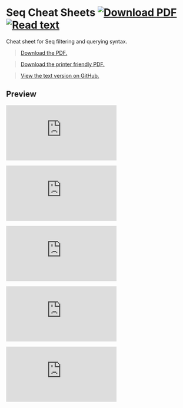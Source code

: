 # Seq Cheat Sheets [![Download PDF](https://img.shields.io/badge/download-pdf-blue.svg)](https://github.com/datalust/seq-cheat-sheets/releases) [![Read text](https://img.shields.io/badge/view-txt-green.svg)](https://github.com/datalust/seq-cheat-sheets/main/src/seq-cheat-sheet.md)

Cheat sheet for Seq filtering and querying syntax.

> [Download the PDF.](https://github.com/datalust/seq-cheat-sheets/main/pdf/seq-cheat-sheet.pdf)

> [Download the printer friendly PDF.](https://github.com/datalust/seq-cheat-sheets/main/pdf/seq-cheat-sheet-printer-friendly.pdf)

> [View the text version on GitHub.](https://github.com/datalust/seq-cheat-sheets/main/src/seq-cheat-sheet.md)

## Preview

![Seq cheat sheet page 1](https://github.com/datalust/seq-cheat-sheets/main/png/seq-cheat-sheet-page-1.md)

![Seq cheat sheet page 2](https://github.com/datalust/seq-cheat-sheets/main/png/seq-cheat-sheet-page-2.md)

![Seq cheat sheet page 3](https://github.com/datalust/seq-cheat-sheets/main/png/seq-cheat-sheet-page-3.md)

![Seq cheat sheet page 4](https://github.com/datalust/seq-cheat-sheets/main/png/seq-cheat-sheet-page-4.md)

![Seq cheat sheet page 5](https://github.com/datalust/seq-cheat-sheets/main/png/seq-cheat-sheet-page-5.md)
